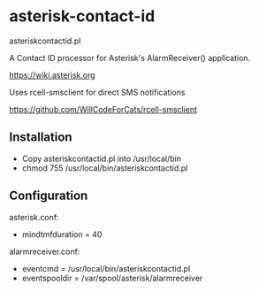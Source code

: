 # asterisk-contact-id
asteriskcontactid.pl

A Contact ID processor for Asterisk's AlarmReceiver() application.

https://wiki.asterisk.org

Uses rcell-smsclient for direct SMS notifications

https://github.com/WillCodeForCats/rcell-smsclient

## Installation
* Copy asteriskcontactid.pl into /usr/local/bin
* chmod 755 /usr/local/bin/asteriskcontactid.pl

## Configuration
asterisk.conf:
* mindtmfduration = 40

alarmreceiver.conf:
* eventcmd = /usr/local/bin/asteriskcontactid.pl
* eventspooldir = /var/spool/asterisk/alarmreceiver
